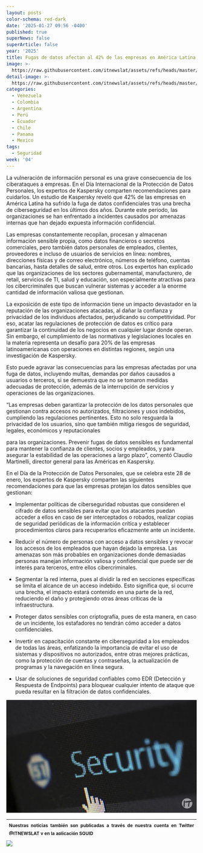 ```yaml
---
layout: posts
color-schema: red-dark
date: '2025-01-27 09:56 -0400'
published: true
superNews: false
superArticle: false
year: '2025'
title: Fugas de datos afectan al 42% de las empresas en América Latina
image: >-
  https://raw.githubusercontent.com/itnewslat/assets/refs/heads/master/img/540x320/Security-p.jpg
detail-image: >-
  https://raw.githubusercontent.com/itnewslat/assets/refs/heads/master/img/1024x680/Security-g.jpg
categories:
  - Venezuela
  - Colombia
  - Argentina
  - Perú
  - Ecuador
  - Chile
  - Panama
  - Mexico
tags:
  - Seguridad
week: '04'
---
```

La vulneración de información personal es una grave consecuencia de los ciberataques a empresas. En el Día Internacional de la Protección de Datos Personales, los expertos de Kaspersky comparten recomendaciones para cuidarlos. Un estudio de Kaspersky reveló que 42% de las empresas en América Latina ha sufrido la fuga de datos confidenciales tras una brecha de ciberseguridad en los últimos dos años. Durante este periodo, las organizaciones se han enfrentado a incidentes causados por amenazas internas que han dejado expuesta información confidencial.

Las empresas constantemente recopilan, procesan y almacenan información sensible propia, como datos financieros o secretos comerciales, pero también datos personales de empleados, clientes, proveedores e incluso de usuarios de servicios en línea: nombres, direcciones físicas y de correo electrónico, números de teléfono, cuentas bancarias, hasta detalles de salud, entre otros. Los expertos han explicado que las organizaciones de los sectores gubernamental, manufacturero, de retail, servicios de TI, salud y educación, son especialmente atractivas para los cibercriminales que buscan vulnerar sistemas y acceder a la enorme cantidad de información valiosa que gestionan.

La exposición de este tipo de información tiene un impacto devastador en la reputación de las organizaciones atacadas, al dañar la confianza y privacidad de los individuos afectados, perjudicando su competitividad. Por eso, acatar las regulaciones de protección de datos es crítico para garantizar la continuidad de los negocios en cualquier lugar donde operan. Sin embargo, el cumplimiento de las normativas y legislaciones locales en la materia representa un desafío para 20% de las empresas latinoamericanas con operaciones en distintas regiones, según una investigación de Kaspersky.

Esto puede agravar las consecuencias para las empresas afectadas por una fuga de datos, incluyendo multas, demandas por daños causados a usuarios o terceros, si se demuestra que no se tomaron medidas adecuadas de protección, además de la interrupción de servicios y operaciones de las organizaciones.

“Las empresas deben garantizar la protección de los datos personales que gestionan contra accesos no autorizados, filtraciones y usos indebidos, cumpliendo las regulaciones pertinentes. Esto no solo resguarda la privacidad de los usuarios, sino que también mitiga riesgos de seguridad, legales, económicos y reputacionales

para las organizaciones. Prevenir fugas de datos sensibles es fundamental para mantener la confianza de clientes, socios y empleados, y para asegurar la estabilidad de las operaciones a largo plazo", comentó Claudio Martinelli, director general para las Américas en Kaspersky.


En el Día de la Protección de Datos Personales, que se celebra este 28 de enero, los expertos de Kaspersky comparten las siguientes recomendaciones para que las empresas protejan los datos sensibles que gestionan:

- Implementar políticas de ciberseguridad robustas que consideren el cifrado de datos sensibles para evitar que los atacantes puedan acceder a ellos en caso de ser interceptados o robados, realizar copias de seguridad periódicas de la información crítica y establecer procedimientos claros para recuperarlos eficazmente ante un incidente.

- Reducir el número de personas con acceso a datos sensibles y revocar los accesos de los empleados que hayan dejado la empresa. Las amenazas son más probables en organizaciones donde demasiadas personas manejan información valiosa y confidencial que puede ser de interés para terceros, entre ellos cibercriminales.

- Segmentar la red interna, pues al dividir la red en secciones específicas se limita el alcance de un acceso indebido. Esto significa que, si ocurre una brecha, el impacto estará contenido en una parte de la red, reduciendo el daño y protegiendo otras áreas críticas de la infraestructura.

- Proteger datos sensibles con criptografía, pues de esta manera, en caso de un incidente, los estafadores no tendrán cómo acceder a datos confidenciales. 

- Invertir en capacitación constante en ciberseguridad a los empleados de todas las áreas, enfatizando la importancia de evitar el uso de sistemas y dispositivos no autorizados, entre otras mejores prácticas, como la protección de cuentas y contraseñas, la actualización de programas y la navegación en línea segura.

- Usar de soluciones de seguridad confiables como EDR (Detección y Respuesta de Endpoints) para bloquear cualquier intento de ataque que pueda resultar en la filtración de datos confidenciales.

![](https://raw.githubusercontent.com/itnewslat/assets/refs/heads/master/img/540x320/Security-p.jpg)

<table style="height: 42px;" width="569">
<tbody>
<tr>
<td style="text-align: justify;"><sub><strong>Nuestras noticias también son publicadas a través de nuestra cuenta en Twitter <a href="https://twitter.com/itnewslat?lang=es">@ITNEWSLAT</a> y en la aplicación <a href="https://squidapp.co/en/">SQUID</a></strong></sub></td>
</tr>
</tbody>
</table>

<img src="https://tracker.metricool.com/c3po.jpg?hash=56f88a41e39ab42c063cc51676587a04"/>